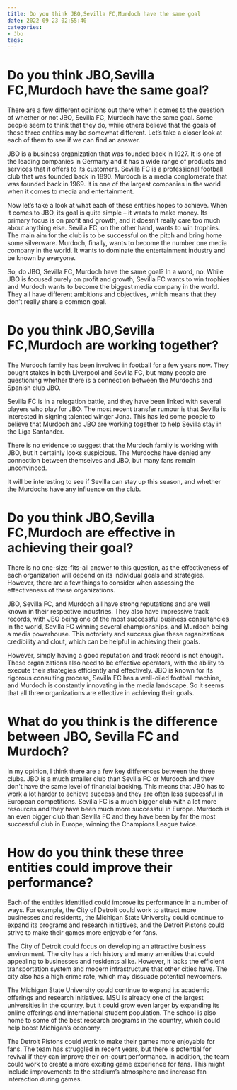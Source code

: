 ```yaml
---
title: Do you think JBO,Sevilla FC,Murdoch have the same goal
date: 2022-09-23 02:55:40
categories:
- Jbo
tags:
---
```



#  Do you think JBO,Sevilla FC,Murdoch have the same goal?

There are a few different opinions out there when it comes to the question of whether or not JBO, Sevilla FC, Murdoch have the same goal. Some people seem to think that they do, while others believe that the goals of these three entities may be somewhat different. Let’s take a closer look at each of them to see if we can find an answer.

JBO is a business organization that was founded back in 1927. It is one of the leading companies in Germany and it has a wide range of products and services that it offers to its customers. Sevilla FC is a professional football club that was founded back in 1890. Murdoch is a media conglomerate that was founded back in 1969. It is one of the largest companies in the world when it comes to media and entertainment.

Now let’s take a look at what each of these entities hopes to achieve. When it comes to JBO, its goal is quite simple – it wants to make money. Its primary focus is on profit and growth, and it doesn’t really care too much about anything else. Sevilla FC, on the other hand, wants to win trophies. The main aim for the club is to be successful on the pitch and bring home some silverware. Murdoch, finally, wants to become the number one media company in the world. It wants to dominate the entertainment industry and be known by everyone.

So, do JBO, Sevilla FC, Murdoch have the same goal? In a word, no. While JBO is focused purely on profit and growth, Sevilla FC wants to win trophies and Murdoch wants to become the biggest media company in the world. They all have different ambitions and objectives, which means that they don’t really share a common goal.

#  Do you think JBO,Sevilla FC,Murdoch are working together?

The Murdoch family has been involved in football for a few years now. They bought stakes in both Liverpool and Sevilla FC, but many people are questioning whether there is a connection between the Murdochs and Spanish club JBO.

Sevilla FC is in a relegation battle, and they have been linked with several players who play for JBO. The most recent transfer rumour is that Sevilla is interested in signing talented winger Jona. This has led some people to believe that Murdoch and JBO are working together to help Sevilla stay in the Liga Santander.

There is no evidence to suggest that the Murdoch family is working with JBO, but it certainly looks suspicious. The Murdochs have denied any connection between themselves and JBO, but many fans remain unconvinced.

It will be interesting to see if Sevilla can stay up this season, and whether the Murdochs have any influence on the club.

#  Do you think JBO,Sevilla FC,Murdoch are effective in achieving their goal?

There is no one-size-fits-all answer to this question, as the effectiveness of each organization will depend on its individual goals and strategies. However, there are a few things to consider when assessing the effectiveness of these organizations.

JBO, Sevilla FC, and Murdoch all have strong reputations and are well known in their respective industries. They also have impressive track records, with JBO being one of the most successful business consultancies in the world, Sevilla FC winning several championships, and Murdoch being a media powerhouse. This notoriety and success give these organizations credibility and clout, which can be helpful in achieving their goals.

However, simply having a good reputation and track record is not enough. These organizations also need to be effective operators, with the ability to execute their strategies efficiently and effectively. JBO is known for its rigorous consulting process, Sevilla FC has a well-oiled football machine, and Murdoch is constantly innovating in the media landscape. So it seems that all three organizations are effective in achieving their goals.

#  What do you think is the difference between JBO, Sevilla FC and Murdoch? 

In my opinion, I think there are a few key differences between the three clubs. JBO is a much smaller club than Sevilla FC or Murdoch and they don't have the same level of financial backing. This means that JBO has to work a lot harder to achieve success and they are often less successful in European competitions. Sevilla FC is a much bigger club with a lot more resources and they have been much more successful in Europe. Murdoch is an even bigger club than Sevilla FC and they have been by far the most successful club in Europe, winning the Champions League twice.

#  How do you think these three entities could improve their performance?

Each of the entities identified could improve its performance in a number of ways. For example, the City of Detroit could work to attract more businesses and residents, the Michigan State University could continue to expand its programs and research initiatives, and the Detroit Pistons could strive to make their games more enjoyable for fans.

The City of Detroit could focus on developing an attractive business environment. The city has a rich history and many amenities that could appealing to businesses and residents alike. However, it lacks the efficient transportation system and modern infrastructure that other cities have. The city also has a high crime rate, which may dissuade potential newcomers.

The Michigan State University could continue to expand its academic offerings and research initiatives. MSU is already one of the largest universities in the country, but it could grow even larger by expanding its online offerings and international student population. The school is also home to some of the best research programs in the country, which could help boost Michigan’s economy.

The Detroit Pistons could work to make their games more enjoyable for fans. The team has struggled in recent years, but there is potential for revival if they can improve their on-court performance. In addition, the team could work to create a more exciting game experience for fans. This might include improvements to the stadium’s atmosphere and increase fan interaction during games.